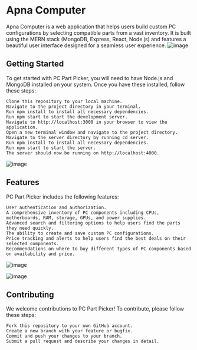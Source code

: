 # Apna Computer

Apna Computer is a web application that helps users build custom PC configurations by selecting compatible parts from a vast inventory. It is built using the MERN stack (MongoDB, Express, React, Node.js) and features a beautiful user interface designed for a seamless user experience.
![image](https://github.com/saleha-muzammil/Apna-Computer/assets/84681153/5ab29a85-a99d-461c-b685-51e28ba54267)


## Getting Started

To get started with PC Part Picker, you will need to have Node.js and MongoDB installed on your system. Once you have these installed, follow these steps:

    Clone this repository to your local machine.
    Navigate to the project directory in your terminal.
    Run npm install to install all necessary dependencies.
    Run npm start to start the development server.
    Navigate to http://localhost:3000 in your browser to view the application.
    Open a new terminal window and navigate to the project directory.
    Navigate to the server directory by running cd server.
    Run npm install to install all necessary dependencies.
    Run npm start to start the server.
    The server should now be running on http://localhost:4000.
    
![image](https://github.com/saleha-muzammil/Apna-Computer/assets/84681153/ed803c2a-3080-4112-b7fe-47ecfe34d2a9)  
## Features

PC Part Picker includes the following features:

    User authentication and authorization.
    A comprehensive inventory of PC components including CPUs, motherboards, RAM, storage, GPUs, and power supplies.
    Advanced search and filtering options to help users find the parts they need quickly.
    The ability to create and save custom PC configurations.
    Price tracking and alerts to help users find the best deals on their selected components.
    Recommendations on where to buy different types of PC components based on availability and price.
    
  ![image](https://github.com/saleha-muzammil/Apna-Computer/assets/84681153/7a3a560d-3900-4661-ab1c-fe594b61a81f)
  
  ![image](https://github.com/saleha-muzammil/Apna-Computer/assets/84681153/bd3896e7-6f43-49b2-8688-db0cef79ef54)



## Contributing

We welcome contributions to PC Part Picker! To contribute, please follow these steps:

    Fork this repository to your own GitHub account.
    Create a new branch with your feature or bugfix.
    Commit and push your changes to your branch.
    Submit a pull request and describe your changes in detail.
